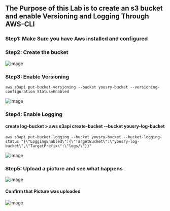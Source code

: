 ## The Purpose of this Lab is to create an s3 bucket and enable Versioning and Logging Through AWS-CLI 

### Step1: Make Sure you have Aws installed and configured 

### Step2: Create the bucket 
![image](https://github.com/MoYousry510/IVolve-OJT/assets/80543993/af33d12e-2642-43c8-be6f-784abd5f391c)

### Step3: Enable Versioning 
```
aws s3api put-bucket-versioning --bucket yousry-bucket --versioning-configuration Status=Enabled
```
![image](https://github.com/MoYousry510/IVolve-OJT/assets/80543993/b6582f6c-9223-4205-8b88-d557f3adccee)

### Step4: Enable Logging
#### create log-bucket > aws s3api create-bucket --bucket yousry-log-bucket
```
aws s3api put-bucket-logging --bucket yousry-bucket --bucket-logging-status "{\"LoggingEnabled\":{\"TargetBucket\":\"yousry-log-bucket\",\"TargetPrefix\":\"logs/\"}}"

```
![image](https://github.com/MoYousry510/IVolve-OJT/assets/80543993/00165217-f18e-44d5-b7fc-efdaf1ff5643)

### Step5: Upload a picture and see what happens 
![image](https://github.com/MoYousry510/IVolve-OJT/assets/80543993/0d669623-f71a-444a-bb83-0bc9a5bc1b4b)

#### Confirm that Picture was uploaded
![image](https://github.com/MoYousry510/IVolve-OJT/assets/80543993/ebef6824-2ef6-44ba-9055-e6bfec1304d2)














